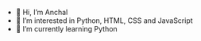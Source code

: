 - 👋 Hi, I’m Anchal
- 👀 I’m interested in Python, HTML, CSS and JavaScript
- 🌱 I’m currently learning Python

<!---
anchal2611/anchal2611 is a ✨ special ✨ repository because its `README.md` (this file) appears on your GitHub profile.
You can click the Preview link to take a look at your changes.
--->
